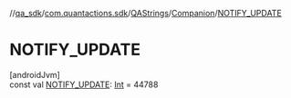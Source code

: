 //[qa_sdk](../../../../index.md)/[com.quantactions.sdk](../../index.md)/[QAStrings](../index.md)/[Companion](index.md)/[NOTIFY_UPDATE](-n-o-t-i-f-y_-u-p-d-a-t-e.md)

# NOTIFY_UPDATE

[androidJvm]\
const val [NOTIFY_UPDATE](-n-o-t-i-f-y_-u-p-d-a-t-e.md): [Int](https://kotlinlang.org/api/latest/jvm/stdlib/kotlin/-int/index.html) = 44788
